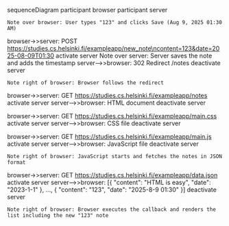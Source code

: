 sequenceDiagram
    participant browser
    participant server
    
    Note over browser: User types "123" and clicks Save (Aug 9, 2025 01:30 AM)

  browser->>server: POST https://studies.cs.helsinki.fi/exampleapp/new_note\ncontent=123&date=2025-08-09T01:30
    activate server
    Note over server: Server saves the note and adds the timestamp
    server-->>browser: 302 Redirect /notes
    deactivate server

    Note right of browser: Browser follows the redirect

  browser->>server: GET https://studies.cs.helsinki.fi/exampleapp/notes
    activate server
    server-->>browser: HTML document
    deactivate server

  browser->>server: GET https://studies.cs.helsinki.fi/exampleapp/main.css
    activate server
    server-->>browser: CSS file
    deactivate server

  browser->>server: GET https://studies.cs.helsinki.fi/exampleapp/main.js
    activate server
    server-->>browser: JavaScript file
    deactivate server

    Note right of browser: JavaScript starts and fetches the notes in JSON format

  browser->>server: GET https://studies.cs.helsinki.fi/exampleapp/data.json
    activate server
    server-->>browser: [{ "content": "HTML is easy", "date": "2023-1-1" }, ..., { "content": "123", "date": "2025-8-9 01:30" }]
    deactivate server    

    Note right of browser: Browser executes the callback and renders the list including the new "123" note
